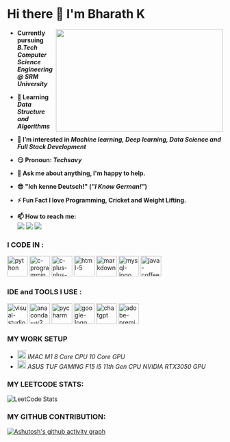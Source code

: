 # Hi there 👋  I'm **Bharath K** 
<img align="right" width="390" height="240" src="https://raw.githubusercontent.com/devkumar326/devkumar326/master/me_1.gif">

- **Currently pursuing *B.Tech Computer Science Engineering @ SRM University***

- **🌱 Learning *Data Structure and Algorithms***
- **👀 I’m interested in *Machine learning, Deep learning, Data Science and Full Stack Development***

- **😏 Pronoun: *Techsavy***

- **💬 Ask me about anything, I'm happy to help.**
- **😎 "Ich kenne Deutsch!" (*"I Know German!"*)**
- **⚡ Fun Fact I love Programming, Cricket and Weight Lifting.**
- **📫 How to reach me:**
  <br /> [<img src= "https://img.shields.io/badge/LinkedIn-0077B5?style=for-the-badge&logo=linkedin&logoColor=white" />](https://www.linkedin.com/in/bharathk0611/)        [<img src= "https://img.shields.io/badge/Instagram-E4405F?style=for-the-badge&logo=instagram&logoColor=white" />](https://www.instagram.com/bhrthx__/)     [<img src= "https://img.shields.io/badge/Twitter-1DA1F2?style=for-the-badge&logo=twitter&logoColor=white" />](https://twitter.com/Bhrthx__)

### **I CODE IN :**

 <img width="48" height="48" src="https://img.icons8.com/fluency/48/python.png" alt="python"/> <img width="48" height="48" src="https://img.icons8.com/fluency/48/c-programming.png" alt="c-programming"/> <img width="48" height="48" src="https://img.icons8.com/fluency/48/c-plus-plus-logo.png" alt="c-plus-plus-logo"/> <img width="48" height="48" src="https://img.icons8.com/fluency/48/html-5.png" alt="html-5"/> <img width="48" height="48" src="https://img.icons8.com/material/24/FFFFFF/markdown.png" alt="markdown"/> <img width="48" height="48" src="https://img.icons8.com/fluency/48/mysql-logo.png" alt="mysql-logo"/> <img width="48" height="48" src="https://img.icons8.com/color/48/java-coffee-cup-logo--v1.png" alt="java-coffee-cup-logo--v1"/>

### **IDE and TOOLS I USE :**
<img width="48" height="48" src="https://img.icons8.com/color/48/visual-studio-code-2019.png" alt="visual-studio-code-2019"/> <img width="48" height="48" src="https://img.icons8.com/fluency/48/anaconda--v2.png" alt="anaconda--v2"/> <img width="48" height="48" src="https://img.icons8.com/color/48/pycharm.png" alt="pycharm"/> <img width="48" height="48" src="https://img.icons8.com/color/48/google-logo.png" alt="google-logo"/> <img width="48" height="48" src="https://img.icons8.com/ios-glyphs/30/FFFFFF/chatgpt.png" alt="chatgpt"/> <img width="48" height="48" src="https://img.icons8.com/color/48/adobe-premiere-pro--v1.png" alt="adobe-premiere-pro--v1"/>

### **MY WORK SETUP**
- <img width="20" height="20" src="https://img.icons8.com/ios-filled/20/mac-os.png" alt="mac-os"/>   *IMAC M1 8 Core CPU 10 Core GPU*
- <img width="20" height="20" src="https://img.icons8.com/fluency/20/windows-11.png" alt="windows-11"/>   *ASUS TUF GAMING F15 i5 11th Gen CPU NVIDIA RTX3050 GPU*

### MY LEETCODE STATS:
![LeetCode Stats](https://leetcard.jacoblin.cool/bk2509?theme=dark&font=Carme&ext=contest)

### MY GITHUB CONTRIBUTION:
[![Ashutosh's github activity graph](https://github-readme-activity-graph.vercel.app/graph?username=BharathK05&bg_color=000000&color=ffffff&line=44ff00&point=ffffff&area=true&hide_border=true)](https://github.com/ashutosh00710/github-readme-activity-graph)
